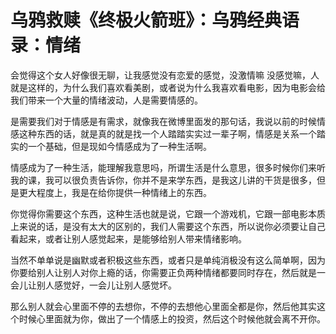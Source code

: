 # 乌鸦救赎《终极火箭班》：乌鸦经典语录：情绪

会觉得这个女人好像很无聊，让我感觉没有恋爱的感觉，没激情嘛 没感觉嘛，人就是这样的，为什么我们喜欢看美剧，或者说为什么我喜欢看电影，因为电影会给我们带来一个大量的情绪波动，人是需要情感的。

是需要我们对于情感是有需求，就像我在微博里面发的那句话，我说以前的时候情感这种东西的话，就是真的就是找一个人踏踏实实过一辈子啊，情感是关系一个踏实的一个基础，但是现如今情感成为了一种生活啊。

情感成为了一种生活，能理解我意思吗，所谓生活是什么意思，很多时候你们来听我的课，我可以很负责告诉你，你并不是来学东西，是我这儿讲的干货是很多，但是更大程度上，我是在给你提供一种情绪上的东西。

你觉得你需要这个东西，这种生活也就是说，它跟一个游戏机，它跟一部电影本质上来说的话，是没有太大的区别的，我们人需要这个东西，所以说你必须要让自己看起来，或者让别人感觉起来，是能够给别人带来情绪影响。

当然不单单说是幽默或者积极这些东西，或者只是单纯消极没有这么简单啊，因为你要给别人让别人对你上瘾的话，你需要正负两种情绪都要同时存在，然后就是一会儿让别人感觉好，一会儿让别人感觉坏。

那么别人就会心里面不停的去想你，不停的去想他心里面全都是你，然后他其实这个时候心里面就为你，做出了一个情感上的投资，然后这个时候他就会离不开你。

